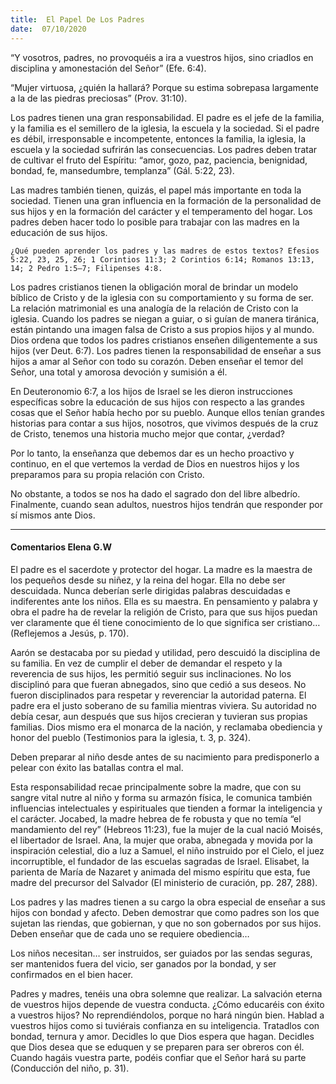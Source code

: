 ```yaml
---
title:  El Papel De Los Padres
date:  07/10/2020
---
```


“Y vosotros, padres, no provoquéis a ira a vuestros hijos, sino criadlos en disciplina y amonestación del Señor” (Efe. 6:4).

“Mujer virtuosa, ¿quién la hallará? Porque su estima sobrepasa largamente a la de las piedras preciosas” (Prov. 31:10).

Los padres tienen una gran responsabilidad. El padre es el jefe de la familia, y la familia es el semillero de la iglesia, la escuela y la sociedad. Si el padre es débil, irresponsable e incompetente, entonces la familia, la iglesia, la escuela y la sociedad sufrirán las consecuencias. Los padres deben tratar de cultivar el fruto del Espíritu: “amor, gozo, paz, paciencia, benignidad, bondad, fe, mansedumbre, templanza” (Gál. 5:22, 23).

Las madres también tienen, quizás, el papel más importante en toda la sociedad. Tienen una gran influencia en la formación de la personalidad de sus hijos y en la formación del carácter y el temperamento del hogar. Los padres deben hacer todo lo posible para trabajar con las madres en la educación de sus hijos.

`¿Qué pueden aprender los padres y las madres de estos textos? Efesios 5:22, 23, 25, 26; 1 Corintios 11:3; 2 Corintios 6:14; Romanos 13:13, 14; 2 Pedro 1:5–7; Filipenses 4:8.`

Los padres cristianos tienen la obligación moral de brindar un modelo bíblico de Cristo y de la iglesia con su comportamiento y su forma de ser. La relación matrimonial es una analogía de la relación de Cristo con la iglesia. Cuando los padres se niegan a guiar, o si guían de manera tiránica, están pintando una imagen falsa de Cristo a sus propios hijos y al mundo. Dios ordena que todos los padres cristianos enseñen diligentemente a sus hijos (ver Deut. 6:7). Los padres tienen la responsabilidad de enseñar a sus hijos a amar al Señor con todo su corazón. Deben enseñar el temor del Señor, una total y amorosa devoción y sumisión a él.

En Deuteronomio 6:7, a los hijos de Israel se les dieron instrucciones específicas sobre la educación de sus hijos con respecto a las grandes cosas que el Señor había hecho por su pueblo. Aunque ellos tenían grandes historias para contar a sus hijos, nosotros, que vivimos después de la cruz de Cristo, tenemos una historia mucho mejor que contar, ¿verdad?

Por lo tanto, la enseñanza que debemos dar es un hecho proactivo y continuo, en el que vertemos la verdad de Dios en nuestros hijos y los preparamos para su propia relación con Cristo.

No obstante, a todos se nos ha dado el sagrado don del libre albedrío. Finalmente, cuando sean adultos, nuestros hijos tendrán que responder por sí mismos ante Dios.

---

#### Comentarios Elena G.W

El padre es el sacerdote y protector del hogar. La madre es la maestra de los pequeños desde su niñez, y la reina del hogar. Ella no debe ser descuidada. Nunca deberían serle dirigidas palabras descuidadas e indiferentes ante los niños. Ella es su maestra. En pensamiento y palabra y obra el padre ha de revelar la religión de Cristo, para que sus hijos puedan ver claramente que él tiene conocimiento de lo que significa ser cristiano… (Reflejemos a Jesús, p. 170).

Aarón se destacaba por su piedad y utilidad, pero descuidó la disciplina de su familia. En vez de cumplir el deber de demandar el respeto y la reverencia de sus hijos, les permitió seguir sus inclinaciones. No los disciplinó para que fueran abnegados, sino que cedió a sus deseos. No fueron disciplinados para respetar y reverenciar la autoridad paterna. El padre era el justo soberano de su familia mientras viviera. Su autoridad no debía cesar, aun después que sus hijos crecieran y tuvieran sus propias familias. Dios mismo era el monarca de la nación, y reclamaba obediencia y honor del pueblo (Testimonios para la iglesia, t. 3, p. 324).

Deben preparar al niño desde antes de su nacimiento para predisponerlo a pelear con éxito las batallas contra el mal.

Esta responsabilidad recae principalmente sobre la madre, que con su sangre vital nutre al niño y forma su armazón física, le comunica también influencias intelectuales y espirituales que tienden a formar la inteligencia y el carácter. Jocabed, la madre hebrea de fe robusta y que no temía “el mandamiento del rey” (Hebreos 11:23), fue la mujer de la cual nació Moisés, el libertador de Israel. Ana, la mujer que oraba, abnegada y movida por la inspiración celestial, dio a luz a Samuel, el niño instruido por el Cielo, el juez incorruptible, el fundador de las escuelas sagradas de Israel. Elisabet, la parienta de María de Nazaret y animada del mismo espíritu que esta, fue madre del precursor del Salvador (El ministerio de curación, pp. 287, 288).

Los padres y las madres tienen a su cargo la obra especial de enseñar a sus hijos con bondad y afecto. Deben demostrar que como padres son los que sujetan las riendas, que gobiernan, y que no son gobernados por sus hijos. Deben enseñar que de cada uno se requiere obediencia…

Los niños necesitan… ser instruidos, ser guiados por las sendas seguras, ser mantenidos fuera del vicio, ser ganados por la bondad, y ser confirmados en el bien hacer.

Padres y madres, tenéis una obra solemne que realizar. La salvación eterna de vuestros hijos depende de vuestra conducta. ¿Cómo educaréis con éxito a vuestros hijos? No reprendiéndolos, porque no hará ningún bien. Hablad a vuestros hijos como si tuviérais confianza en su inteligencia. Tratadlos con bondad, ternura y amor. Decidles lo que Dios espera que hagan. Decidles que Dios desea que se eduquen y se preparen para ser obreros con él. Cuando hagáis vuestra parte, podéis confiar que el Señor hará su parte (Conducción del niño, p. 31).